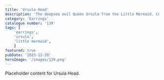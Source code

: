 ```yaml
---
title: 'Ursula Head'
description: 'The deepsea evil Queen Ursula from the Little Mermaid. Cool earrings for any fan of the movie'
category: 'Earrings'
catalogue number: '139'
tags: [
    'earrings', 
    'ursula',
    'little mermaid', 
    ]
featured: true
pubDate: '2023-12-20'
heroImage: '/images/139.png'
---
```


Placeholder content for Ursula Head.